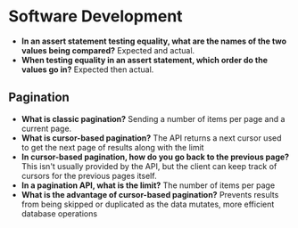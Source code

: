 # Software Development

- **In an assert statement testing equality, what are the names of the two values being compared?** Expected and actual.
- **When testing equality in an assert statement, which order do the values go in?** Expected then actual.

## Pagination

- **What is classic pagination?** Sending a number of items per page and a current page.
- **What is cursor-based pagination?** The API returns a next cursor used to get the next page of results along with the limit
- **In cursor-based pagination, how do you go back to the previous page?** This isn't usually provided by the API, but the client can keep track of cursors for the previous pages itself.
- **In a pagination API, what is the limit?** The number of items per page
- **What is the advantage of cursor-based pagination?** Prevents results from being skipped or duplicated as the data mutates, more efficient database operations
